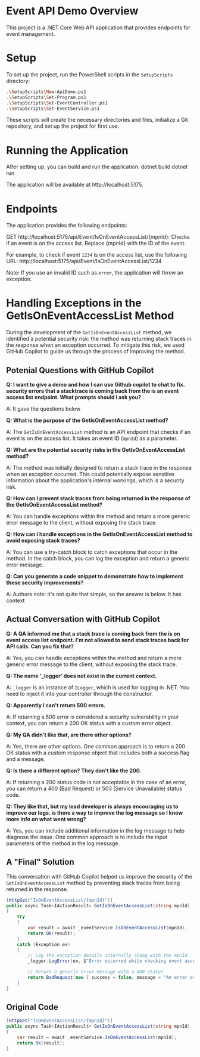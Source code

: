 # Event API Demo Overview

This project is a .NET Core Web API application that provides endpoints for event management.

# Setup

To set up the project, run the PowerShell scripts in the `SetupScripts` directory:

```sh
.\SetupScripts\New-ApiDemo.ps1
.\SetupScripts\Set-Program.ps1
.\SetupScripts\Set-EventController.ps1
.\SetupScripts\Set-EventService.ps1
```

These scripts will create the necessary directories and files, initialize a Git repository, and set up the project for first use.

# Running the Application
After setting up, you can build and run the application:
dotnet build
dotnet run

The application will be available at http://localhost:5175.

# Endpoints
The application provides the following endpoints:

GET http://localhost:5175/api/Event/IsOnEventAccessList/{mpnId}: Checks if an event is on the access list. Replace {mpnId} with the ID of the event.

For example, to check if event `1234` is on the access list, use the following URL:
http://localhost:5175/api/Event/IsOnEventAccessList/1234

Note: If you use an invalid ID such as `error`, the application will throw an exception.

# Handling Exceptions in the GetIsOnEventAccessList Method

During the development of the `GetIsOnEventAccessList` method, we identified a potential security risk: the method was returning stack traces in the response when an exception occurred. To mitigate this risk, we used GitHub Copilot to guide us through the process of improving the method.

## Potenial Questions with GitHub Copilot

**Q: I want to give a demo and how I can use Github copilot to chat to fix. security errors that a stacktrace is coming back from the is an event access list endpoint. What prompts should I ask you?**

A: It gave the questions below

**Q: What is the purpose of the GetIsOnEventAccessList method?**

A: The `GetIsOnEventAccessList` method is an API endpoint that checks if an event is on the access list. It takes an event ID (`mpnId`) as a parameter.

**Q: What are the potential security risks in the GetIsOnEventAccessList method?**

A: The method was initially designed to return a stack trace in the response when an exception occurred. This could potentially expose sensitive information about the application's internal workings, which is a security risk.

**Q: How can I prevent stack traces from being returned in the response of the GetIsOnEventAccessList method?**

A: You can handle exceptions within the method and return a more generic error message to the client, without exposing the stack trace.

**Q: How can I handle exceptions in the GetIsOnEventAccessList method to avoid exposing stack traces?**

A: You can use a try-catch block to catch exceptions that occur in the method. In the catch block, you can log the exception and return a generic error message.

**Q: Can you generate a code snippet to demonstrate how to implement these security improvements?**

A: Authors note: it's not quite that simple, so the answer is below. It has context

## Actual Conversation with GitHub Copilot

**Q: A QA informed me that a stack trace is coming back from the is on event access list endpoint. I'm not allowed to send stack traces back for API calls. Can you fix that?**

A: Yes, you can handle exceptions within the method and return a more generic error message to the client, without exposing the stack trace.

**Q: The name '_logger' does not exist in the current context.**

A: `_logger` is an instance of `ILogger`, which is used for logging in .NET. You need to inject it into your controller through the constructor.

**Q: Apparently I can't return 500 errors.**

A: If returning a 500 error is considered a security vulnerability in your context, you can return a 200 OK status with a custom error object.

**Q: My QA didn't like that, are there other options?**

A: Yes, there are other options. One common approach is to return a 200 OK status with a custom response object that includes both a success flag and a message.

**Q: Is there a different option? They don't like the 200.**

A: If returning a 200 status code is not acceptable in the case of an error, you can return a 400 (Bad Request) or 503 (Service Unavailable) status code.

**Q: They like that, but my lead developer is always encouraging us to improve our logs. is there a way to improve the log message so I know more info on what went wrong?**

A: Yes, you can include additional information in the log message to help diagnose the issue. One common approach is to include the input parameters of the method in the log message.

## A "Final" Solution
This conversation with GitHub Copilot helped us improve the security of the `GetIsOnEventAccessList` method by preventing stack traces from being returned in the response.
```csharp
[HttpGet("IsOnEventAccessList/{mpnId}")]
public async Task<IActionResult> GetIsOnEventAccessList(string mpnId)
{
    try
    {
        var result = await _eventService.IsOnEventAccessList(mpnId);
        return Ok(result);
    }
    catch (Exception ex)
    {
        // Log the exception details internally along with the mpnId
        _logger.LogError(ex, $"Error occurred while checking event access list for mpnId: {mpnId}");

        // Return a generic error message with a 400 status
        return BadRequest(new { success = false, message = "An error occurred while processing your request. Please try again later." });
    }
}
```

## Original Code

```csharp
[HttpGet("IsOnEventAccessList/{mpnId}")]
public async Task<IActionResult> GetIsOnEventAccessList(string mpnId)
{
    var result = await _eventService.IsOnEventAccessList(mpnId);
    return Ok(result);
}
```